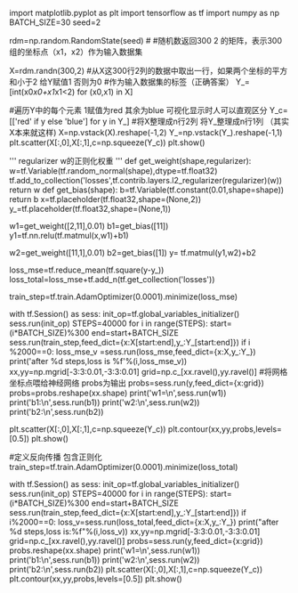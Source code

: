 import matplotlib.pyplot as plt
import tensorflow as tf
import numpy as np
BATCH_SIZE=30
seed=2

rdm=np.random.RandomState(seed) # #随机数返回300 2 的矩阵，表示300组的坐标点（x1，x2）作为输入数据集

X=rdm.randn(300,2)
#从X这300行2列的数据中取出一行，如果两个坐标的平方和小于2 给Y赋值1 否则为0
#作为输入数据集的标签（正确答案）
Y_=[int(x0*x0+x1*x1<2) for (x0,x1) in X]

#遍历Y中的每个元素 1赋值为red 其余为blue 可视化显示时人可以直观区分
Y_c=[['red' if y else 'blue'] for y in Y_]
#将X整理成n行2列 将Y_整理成n行1列 （其实X本来就这样)
X=np.vstack(X).reshape(-1,2)
Y_=np.vstack(Y_).reshape(-1,1)
plt.scatter(X[:,0],X[:,1],c=np.squeeze(Y_c))
plt.show()

'''
regularizer w的正则化权重
'''
def get_weight(shape,regularizer):
    w=tf.Variable(tf.random_normal(shape),dtype=tf.float32)
    tf.add_to_collection('losses',tf.contrib.layers.l2_regularizer(regularizer)(w))
    return w
def get_bias(shape):
    b=tf.Variable(tf.constant(0.01,shape=shape))
    return b
x=tf.placeholder(tf.float32,shape=(None,2))
y_=tf.placeholder(tf.float32,shape=(None,1))

w1=get_weight([2,11],0.01)
b1=get_bias([11])
y1=tf.nn.relu(tf.matmul(x,w1)+b1)

w2=get_weight([11,1],0.01)
b2=get_bias([1])
y= tf.matmul(y1,w2)+b2

loss_mse=tf.reduce_mean(tf.square(y-y_))
loss_total=loss_mse+tf.add_n(tf.get_collection('losses'))

train_step=tf.train.AdamOptimizer(0.0001).minimize(loss_mse)

with tf.Session() as sess:
    init_op=tf.global_variables_initializer()
    sess.run(init_op)
    STEPS=40000
    for i in range(STEPS):
        start=(i*BATCH_SIZE)%300
        end=start+BATCH_SIZE
        sess.run(train_step,feed_dict={x:X[start:end],y_:Y_[start:end]})
        if i %2000==0:
            loss_mse_v =sess.run(loss_mse,feed_dict={x:X,y_:Y_})
            print('after %d steps,loss is %f'%(i,loss_mse_v))
    xx,yy=np.mgrid[-3:3:0.01,-3:3:0.01]
    grid=np.c_[xx.ravel(),yy.ravel()]
    #将网格坐标点喂给神经网络 probs为输出
    probs=sess.run(y,feed_dict={x:grid})
    probs=probs.reshape(xx.shape)
    print('w1=\n',sess.run(w1))
    print('b1:\n',sess.run(b1))
    print('w2:\n',sess.run(w2))
    print('b2:\n',sess.run(b2))

plt.scatter(X[:,0],X[:,1],c=np.squeeze(Y_c))
plt.contour(xx,yy,probs,levels=[0.5])
plt.show()


#定义反向传播 包含正则化
train_step=tf.train.AdamOptimizer(0.0001).minimize(loss_total)

with tf.Session() as sess:
    init_op=tf.global_variables_initializer()
    sess.run(init_op)
    STEPS=40000
    for i in range(STEPS):
        start=(i*BATCH_SIZE)%300
        end=start+BATCH_SIZE
        sess.run(train_step,feed_dict={x:X[start:end],y_:Y_[start:end]})
        if i%2000==0:
            loss_v=sess.run(loss_total,feed_dict={x:X,y_:Y_})
            print("after %d steps,loss is:%f"%(i,loss_v))
    xx,yy=np.mgrid[-3:3:0.01,-3:3:0.01]
    grid=np.c_[xx.ravel(),yy.ravel()]
    probs=sess.run(y,feed_dict={x:grid})
    probs.reshape(xx.shape)
    print('w1=\n',sess.run(w1))
    print('b1:\n',sess.run(b1))
    print('w2:\n',sess.run(w2))
    print('b2:\n',sess.run(b2))
plt.scatter(X[:,0],X[:,1],c=np.squeeze(Y_c))
plt.contour(xx,yy,probs,levels=[0.5])
plt.show()
```


